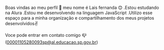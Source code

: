 Boas vindas ao meu perfil 💙
meu nome é Lais fernanda 😊
.Estou estudando na Alura
.Estou me desenvolvendo na linguagem JavaScript
.Utilizo esse espaço para a minha organização e compartilhamento dos meus projetos desenvolvidos✌️

Voce pode entrar em contato comigo 📪
(00001105280093sp@al.educacao.sp.gov.br)
